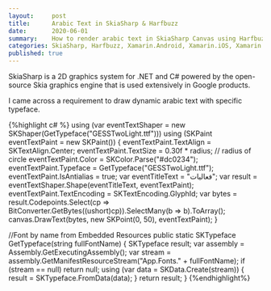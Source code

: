 ```yaml
---
layout:     post
title:      Arabic Text in SkiaSharp & Harfbuzz
date:       2020-06-01
summary:    How to render arabic text in SkiaSharp Canvas using Harfbuzz.
categories: SkiaSharp, Harfbuzz, Xamarin.Android, Xamarin.iOS, Xamarin.Forms, Xamarin, C#
published: true
---
```


SkiaSharp is a 2D graphics system for .NET and C# powered by the open-source Skia graphics engine that is used extensively in Google products.

I came across a requirement to draw dynamic arabic text with specific typeface.

{%highlight c# %}
using (var eventTextShaper = new SKShaper(GetTypeface("GESSTwoLight.ttf")))
using (SKPaint eventTextPaint = new SKPaint())
{
    eventTextPaint.TextAlign = SKTextAlign.Center;
    eventTextPaint.TextSize = 0.30f * radius; // radius of circle
    eventTextPaint.Color = SKColor.Parse("#dc0234");
    eventTextPaint.Typeface = GetTypeface("GESSTwoLight.ttf");
    eventTextPaint.IsAntialias = true;
    var eventTitleText = "فعاليات";
    var result = eventTextShaper.Shape(eventTitleText, eventTextPaint);
    eventTextPaint.TextEncoding = SKTextEncoding.GlyphId;
    var bytes = result.Codepoints.Select(cp => BitConverter.GetBytes((ushort)cp)).SelectMany(b => b).ToArray();
    canvas.DrawText(bytes, new SKPoint(0, 50), eventTextPaint);
}

//Font by name from Embedded Resources
public static SKTypeface GetTypeface(string fullFontName)
{
    SKTypeface result;
    var assembly = Assembly.GetExecutingAssembly();
    var stream = assembly.GetManifestResourceStream("App.Fonts." + fullFontName);
    if (stream == null)
        return null;
    using (var data = SKData.Create(stream))
    {
        result = SKTypeface.FromData(data);
    }
    return result;
}
{%endhighlight%}

